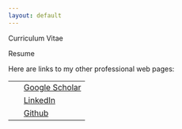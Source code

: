 ```yaml
---
layout: default
---
```


Curriculum Vitae <i class="fa fa-download"> </i>

Resume <i class="fa fa-download"> </i>

Here are links to my other professional web pages:<br>

<table style="width:100%">
  <tr>
    <td width="15%"><i class="ai ai-google-scholar fa-lg"> </i> </td>
    <td><a href ="https://scholar.google.com/citations?user=wj_yfJMAAAAJ&hl=en&oi=sra">Google Scholar</a></td>
  </tr>
  <tr>
    <td width="15%"><i class="fa fa-linkedin fa-lg"> </i></td>
    <td><a href ="https://www.linkedin.com/in/dasdebasmita">LinkedIn</a></td>
  </tr>
  <tr>
    <td width="15%"><i class="fa fa-github fa-lg"> </i></td>
    <td><a href ="https://github.com/debasmita-das-econ">Github</a></td>
  </tr>

</table>

<!--
[Google Scholar](https://scholar.google.com/citations?user=wj_yfJMAAAAJ&hl=en&oi=sra) <i class="ai ai-google-scholar fa-lg"> </i>  <br>
[LinkedIn](https://www.linkedin.com/in/dasdebasmita) <i class="fa fa-linkedin fa-lg"> </i>  <br>
[Ideas](https://ideas.repec.org/f/pda898.html) <i class="ai ai-ideas-repec fa-lg"> </i> <br>
[Github](https://github.com/debasmita-das-econ) <i class="fa fa-github fa-lg"> </i>  <br>
[ResearchGate](https://www.researchgate.net/profile/Debasmita-Das-3) <i class="ai ai-researchgate fa-lg"> </i>  <br>
[ORCiD](https://orcid.org/0000-0003-3339-570X) <i class="ai ai-orcid fa-lg"> </i>  <br>
-->
<!-- <i class="ai ai-ssrn ai-2x"> </i> -->

<br>
